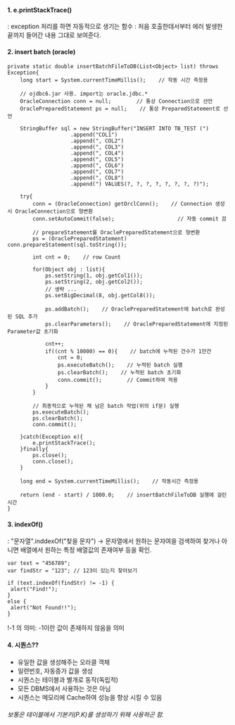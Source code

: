 #### 1. e.printStackTrace()
 : exception 처리를 하면 자동적으로 생기는 함수
 : 처음 호출한데서부터 에러 발생한 끝까지 들어간 내용 그대로 보여준다.


#### 2. insert batch (oracle)
```
private static double insertBatchFileToDB(List<Object> list) throws Exception{
    long start = System.currentTimeMillis();    // 작동 시간 측정용
 
    // ojdbc6.jar 사용. import는 oracle.jdbc.*  
    OracleConnection conn = null;        // 통상 Connection으로 선언
    OraclePreparedStatement ps = null;    // 통상 PreparedStatement로 선언
 
    StringBuffer sql = new StringBuffer("INSERT INTO TB_TEST (")
                    .append("COL1")
                    .append(", COL2")
                    .append(", COL3")
                    .append(", COL4")
                    .append(", COL5")
                    .append(", COL6")
                    .append(", COL7")
                    .append(", COL8")
                    .append(") VALUES(?, ?, ?, ?, ?, ?, ?, ?)");
 
    try{
        conn = (OracleConnection) getOrclConn();    // Connection 생성 시 OracleConnection으로 형변환
        conn.setAutoCommit(false);                    // 자동 commit 끔
 
        // prepareStatement를 OraclePreparedStatement으로 형변환
        ps = (OraclePreparedStatement) conn.prepareStatement(sql.toString());
 
        int cnt = 0;    // row Count
 
        for(Object obj : list){
            ps.setString(1, obj.getCol1());
            ps.setString(2, obj.getCol2());
            // 생략 ...
            ps.setBigDecimal(8, obj.getCol8());
 
            ps.addBatch();    // OraclePreparedStatement에 batch로 완성된 SQL 추가
            ps.clearParameters();    // OraclePreparedStatement에 지정된 Parameter값 초기화
            
            cnt++;
            if((cnt % 10000) == 0){    // batch에 누적된 건수가 1만건
                cnt = 0;
                ps.executeBatch();    // 누적된 batch 실행
                ps.clearBatch();    // 누적된 batch 초기화
                conn.commit();        // Commit하여 적용
            }
        }
 
        // 최종적으로 누적된 채 남은 batch 작업(위의 if문) 실행
        ps.executeBatch();
        ps.clearBatch();
        conn.commit();
 
    }catch(Exception e){
        e.printStackTrace();
    }finally{
        ps.close();
        conn.close();
    }
 
    long end = System.currentTimeMillis();    // 작동시간 측정용
 
    return (end - start) / 1000.0;    // insertBatchFileToDB 실행에 걸린 시간 
}
```
#### 3. indexOf()
: "문자열".inddexOf("찾을 문자")
 -> 문자열에서 원하는 문자여을 검색하여 찾거나 아니면 배열에서 원하는 특정 배열값의 존재여부 등을 확인.
 ```
 var text = "456789";
var findStr = "123"; // 123이 있는지 찾아보기

if (text.indexOf(findStr) != -1) {
  alert("Find!");
}
else {
  alert("Not Found!!");
}
 ```

!-1 의 의미: -1이란 값이 존재하지 않음을 의미

#### 4. 시퀀스??
- 유일한 값을 생성해주는 오라클 객체
- 일련번호, 자동증가 값을 생성
- 시퀀스는 테이블과 별개로 동작(독립적)
- 모든 DBMS에서 사용하는 것은 아님
- 시퀀스는 메모리에 Cache하여 성능을 향상 시킬 수 있음

###### 보통은 테이블에서 기본키(P.K)를 생성하기 위해 사용하곤 함.




